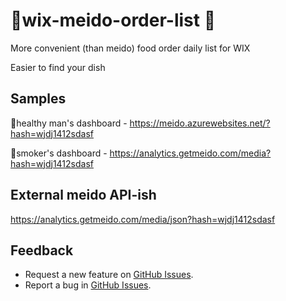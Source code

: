 # 🥗wix-meido-order-list 🍔

More convenient (than meido) food order daily list for WIX

Easier to find your dish 

## Samples

🥗healthy man's dashboard - https://meido.azurewebsites.net/?hash=wjdj1412sdasf

🚬smoker's dashboard - https://analytics.getmeido.com/media?hash=wjdj1412sdasf

## External meido API-ish

https://analytics.getmeido.com/media/json?hash=wjdj1412sdasf

## Feedback

* Request a new feature on [GitHub Issues](https://github.com/bobanko/wix-meido-order-list/issues).
* Report a bug in [GitHub Issues](https://github.com/bobanko/wix-meido-order-list/issues).
